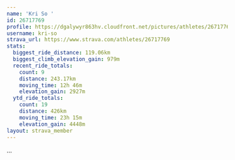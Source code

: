 ```yaml
---
name: 'Kri So '
id: 26717769
profile: https://dgalywyr863hv.cloudfront.net/pictures/athletes/26717769/7761026/13/large.jpg
username: kri-so
strava_url: https://www.strava.com/athletes/26717769
stats:
  biggest_ride_distance: 119.06km
  biggest_climb_elevation_gain: 979m
  recent_ride_totals:
    count: 9
    distance: 243.17km
    moving_time: 12h 46m
    elevation_gain: 2927m
  ytd_ride_totals:
    count: 19
    distance: 426km
    moving_time: 23h 15m
    elevation_gain: 4448m
layout: strava_member
--- 
```

...
